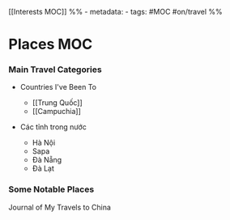 [[Interests MOC]]
%% - metadata:
	- tags: #MOC #on/travel %%
# Places MOC

### Main Travel Categories
- Countries I've Been To 
	- [[Trung Quốc]]
	- [[Campuchia]]

- Các tỉnh trong nước
	-  Hà Nội
	-  Sapa
	-  Đà Nẵng
	-  Đà Lạt

### Some Notable Places
Journal of My Travels to China